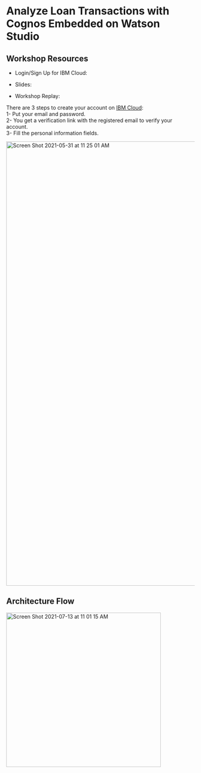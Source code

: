# Analyze Loan Transactions with Cognos Embedded on Watson Studio

## Workshop Resources

- Login/Sign Up for IBM Cloud: <Link>
  
- Slides: <Link>

- Workshop Replay: <Link>
  
There are 3 steps to create your account on [IBM Cloud](<PUT TRACK LINK HERE>): <br>
1- Put your email and password. <br>
2- You get a verification link with the registered email to verify your account. <br>
3- Fill the personal information fields. <br>
  
<img width="1188" alt="Screen Shot 2021-05-31 at 11 25 01 AM" src="https://user-images.githubusercontent.com/15332386/120156441-0769d980-c203-11eb-8cb3-29f4a8d5616a.png">
  
## Architecture Flow
  
<img width="413" alt="Screen Shot 2021-07-13 at 11 01 15 AM" src="https://user-images.githubusercontent.com/15332386/125406372-d1a33d80-e3c9-11eb-8712-daaca41ee3f0.png">
  
  
  
